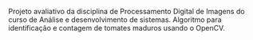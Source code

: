 Projeto avaliativo da disciplina de Processamento Digital de Imagens do curso de Análise e desenvolvimento de sistemas.
Algoritmo para identificação e contagem de tomates maduros usando o OpenCV.